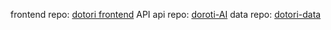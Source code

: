 frontend repo: [dotori frontend](https://github.com/lukasp-dev/dotori-web)
API api repo: [doroti-AI](https://github.com/lukasp-dev/dotori-fastapi)
data repo: [dotori-data](https://github.com/lukasp-dev/dotori-data)
